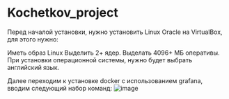 # Kochetkov_project
Перед началой установки, нужно установить Linux Oracle на VirtualBox, для этого нужно:

Иметь образ Linux Выделить 2+ ядер. Выделать 4096+ МБ оперативы. При установки операционной системы, нужно будет выбрать английский язык.

Далее переходим к установке docker с использованием grafana, вводим следующий набор команд:
![image](https://github.com/user-attachments/assets/db6a56e7-f4cd-47a4-b6da-41d346ff704c)
